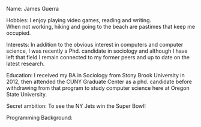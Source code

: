 Name: James Guerra

Hobbies: I enjoy playing video games, reading and writing.  
When not working, hiking and going to the beach are pastimes that keep me occupied.  

Interests: In addition to the obvious interest in computers and computer science,
I was recently a Phd. candidate in sociology and although I have left that field 
I remain connected to my former peers and up to date on the latest research.   

Education: I received my BA in Sociology from Stony Brook University in 2012, then attended the CUNY Graduate
Center as a phd. candidate before withdrawing from that program to study computer science here at 
Oregon State University.  

Secret ambition: To see the NY Jets win the Super Bowl!

Programming Background:

